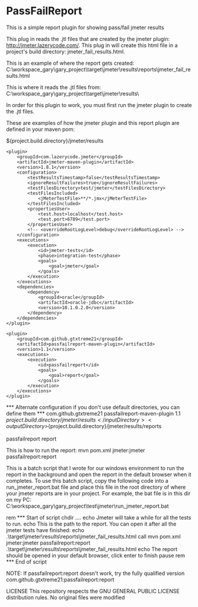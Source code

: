 PassFailReport
==============

This is a simple report plugin for showing pass/fail jmeter results

This plug in reads the .jtl files that are created by the jmeter plugin: http://jmeter.lazerycode.com/.
This plug in will create this html file in a project's build directory: jmeter_fail_results.html.

This is an example of where the report gets created:  
C:\workspace_gary\gary_project\target\jmeter\results\reports\jmeter_fail_results.html

This is where it reads the .jtl files from:
C:\workspace_gary\gary_project\target\jmeter\results\

In order for this plugin to work, you must first run the jmeter plugin to create the .jtl files.

These are examples of how the jmeter plugin and this report plugin are defined in your maven pom:

  <properties>
		<jmeter.dir>${project.build.directory}/jmeter/results</jmeter.dir>
	</properties>

	<plugin>
		<groupId>com.lazerycode.jmeter</groupId>
		<artifactId>jmeter-maven-plugin</artifactId>
		<version>1.8.1</version>
		<configuration>
			<testResultsTimestamp>false</testResultsTimestamp>
			<ignoreResultFailures>true</ignoreResultFailures>
			<testFilesDirectory>test/jmeter</testFilesDirectory>
			<testFilesIncluded>
				<jMeterTestFile>**/*.jmx</jMeterTestFile>
			</testFilesIncluded>	
			<propertiesUser>
				<test.host>localhost</test.host>
				<test.port>6789</test.port>
			</propertiesUser>
			<!-- <overrideRootLogLevel>debug</overrideRootLogLevel> -->
		</configuration>
		<executions>
			<execution>
				<id>jmeter-tests</id>
				<phase>integration-test</phase>
				<goals>
					<goal>jmeter</goal>
				</goals>
			</execution>
		</executions>
		<dependencies>
			<dependency>
				<groupId>oracle</groupId>
				<artifactId>oracle-jdbc</artifactId>
				<version>10.1.0.2.0</version>					
			</dependency>
		</dependencies>
	</plugin>

	<plugin>
		<groupId>com.github.gtxtreme21</groupId>
		<artifactId>passfailreport-maven-plugin</artifactId>
		<version>1.1</version>
		<executions>
			<execution>
				<id>passfailreport</id>
				<goals>
					<goal>report</goal>
				</goals>
			</execution>
		</executions>
	</plugin>
	
*** Alternate configuration if you don't use default directories, you can define them ***
	<plugin>
		<groupId>com.github.gtxtreme21</groupId>
		<artifactId>passfailreport-maven-plugin</artifactId>
		<version>1.1</version>
		<configuration>
			<inputDirectory>${project.build.directory}/jmeter/results</inputDirectory>
			<outputDirectory>${project.build.directory}/jmeter/results/reports</outputDirectory>					
        </configuration>				
		<executions>
			<execution>
				<id>passfailreport</id>
				<goals>
					<goal>report</goal>
				</goals>
			</execution>
		</executions>
	</plugin>	
	
This is how to run the report: mvn pom.xml jmeter:jmeter passfailreport:report

This is a batch script that I wrote for our windows environment to run the report in the background 
and open the report in the default browser when it completes. To use this batch script, 
copy the following code into a run_jmeter_report.bat file and place this file in the 
root directory of where your jmeter reports are in your project. For example,
the bat file is in this dir on my PC: C:\workspace_gary\gary_project\test\jmeter\run_jmeter_report.bat

rem *** Start of script
chdir ..\..
echo Jmeter will take a while for all the tests to run. 
echo This is the path to the report. You can open it after all the jmeter tests have finished:
echo .\target\jmeter\results\reports\jmeter_fail_results.html
call mvn pom.xml jmeter:jmeter passfailreport:report
.\target\jmeter\results\reports\jmeter_fail_results.html
echo The report should be opened in your default browser, click enter to finish
pause
rem *** End of script

NOTE: If passfailreport:report doesn't work, try the fully qualified version com.github.gtxtreme21:passfailreport:report

LICENSE
This repository respects the GNU GENERAL PUBLIC LICENSE distribution rules. No original files were modified